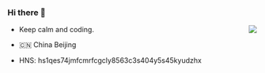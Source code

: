 ### Hi there 👋

<img align="right" src="https://github-readme-stats.vercel.app/api?username=v1xingyue&show_icons=true&icon_color=805AD5&text_color=718096&bg_color=ffffff&hide_title=true" />

* Keep calm and coding.

* 🇨🇳 China Beijing

* HNS: hs1qes74jmfcmrfcgcly8563c3s404y5s45kyudzhx 
